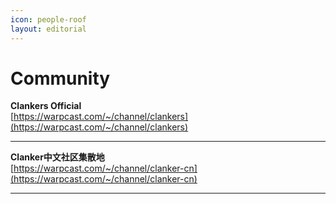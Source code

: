 ```yaml
---
icon: people-roof
layout: editorial
---
```


# Community

**Clankers Official**\
[https://warpcast.com/~/channel/clankers](https://warpcast.com/~/channel/clankers)

***

**Clanker中文社区集散地**\
[https://warpcast.com/~/channel/clanker-cn](https://warpcast.com/~/channel/clanker-cn)

***
